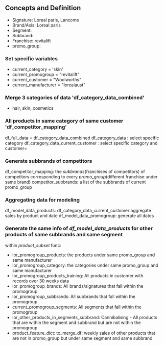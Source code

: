 ## Concepts and Definition
- Signature: Loreal paris, Lancome
- Brand/Axis: Loreal paris 
- Segment: 
- Subbrand:
- Franchise: revitalift
- promo_group:



### Set specific variables 
- current_category = 'skin'
- current_promogroup = "revitalift"
- current_customer = "Woolworths" 
- current_manufacturer = "lorealaust"

### Merge 3 categories of data 'df_category_data_combined'
- hair, skin, cosmetics

### All products in same category of same customer 'df_competitor_mapping'
df_full_data =  df_category_data_combined
df_category_data : select specific category
df_category_data_current_customer : select specific category and customer=

### Generate subbrands of competitors 
df_competitor_mapping: the *subbrands*(franchises of competitors) of competitors corresponding to every *promo_group*(different franchise under same brand)
competitor_subbrands: a list of the subbrands of current promo_group

### Aggregating data for modeling 
df_model_data_products: df_category_data_current_customer aggregate sales by product and date
df_model_data_promogroup: generate all dates 

### Generate the same info of *df_model_data_products* for other products of same subbrands and same segment
within *product_subset* func:
- lor_promogroup_products: the products under same promo_group and same manufacturer
- lor_promogroup_category: the categories under same promo_group and same manufacturer
- lor_promogroup_products_training: All products in customer with records over 30 weeks data
- lor_promogroup_brands: All brands/signatures that fall within the promogroup
- lor_promogroup_subbrands: All subbrands that fall within the promogroup
- current_promogroup_segments: All segments that fall within the promogroup
- lor_other_products_in_segments_subbrand:  Cannibalising - All products that are within the segment and subbrand but are not within the promogroup
- product_feature_dict:
to_merge_df: weekly sales of other products that are not in promo_group but under same segment and same subbrand
